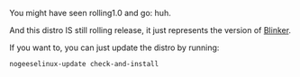You might have seen rolling1.0 and go: huh.

And this distro IS still rolling release, it just represents the version of [Blinker](https://github.com/leon8326-nogeese/blinker).

If you want to, you can just update the distro by running:

```
nogeeselinux-update check-and-install
```

